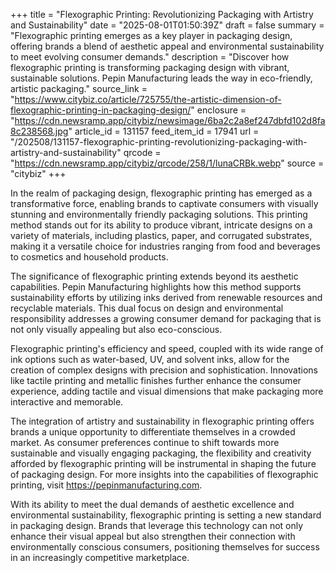 +++
title = "Flexographic Printing: Revolutionizing Packaging with Artistry and Sustainability"
date = "2025-08-01T01:50:39Z"
draft = false
summary = "Flexographic printing emerges as a key player in packaging design, offering brands a blend of aesthetic appeal and environmental sustainability to meet evolving consumer demands."
description = "Discover how flexographic printing is transforming packaging design with vibrant, sustainable solutions. Pepin Manufacturing leads the way in eco-friendly, artistic packaging."
source_link = "https://www.citybiz.co/article/725755/the-artistic-dimension-of-flexographic-printing-in-packaging-design/"
enclosure = "https://cdn.newsramp.app/citybiz/newsimage/6ba2c2a8ef247dbfd102d8fa8c238568.jpg"
article_id = 131157
feed_item_id = 17941
url = "/202508/131157-flexographic-printing-revolutionizing-packaging-with-artistry-and-sustainability"
qrcode = "https://cdn.newsramp.app/citybiz/qrcode/258/1/lunaCRBk.webp"
source = "citybiz"
+++

<p>In the realm of packaging design, flexographic printing has emerged as a transformative force, enabling brands to captivate consumers with visually stunning and environmentally friendly packaging solutions. This printing method stands out for its ability to produce vibrant, intricate designs on a variety of materials, including plastics, paper, and corrugated substrates, making it a versatile choice for industries ranging from food and beverages to cosmetics and household products.</p><p>The significance of flexographic printing extends beyond its aesthetic capabilities. Pepin Manufacturing highlights how this method supports sustainability efforts by utilizing inks derived from renewable resources and recyclable materials. This dual focus on design and environmental responsibility addresses a growing consumer demand for packaging that is not only visually appealing but also eco-conscious.</p><p>Flexographic printing's efficiency and speed, coupled with its wide range of ink options such as water-based, UV, and solvent inks, allow for the creation of complex designs with precision and sophistication. Innovations like tactile printing and metallic finishes further enhance the consumer experience, adding tactile and visual dimensions that make packaging more interactive and memorable.</p><p>The integration of artistry and sustainability in flexographic printing offers brands a unique opportunity to differentiate themselves in a crowded market. As consumer preferences continue to shift towards more sustainable and visually engaging packaging, the flexibility and creativity afforded by flexographic printing will be instrumental in shaping the future of packaging design. For more insights into the capabilities of flexographic printing, visit <a href='https://pepinmanufacturing.com' rel='nofollow' target='_blank'>https://pepinmanufacturing.com</a>.</p><p>With its ability to meet the dual demands of aesthetic excellence and environmental sustainability, flexographic printing is setting a new standard in packaging design. Brands that leverage this technology can not only enhance their visual appeal but also strengthen their connection with environmentally conscious consumers, positioning themselves for success in an increasingly competitive marketplace.</p>